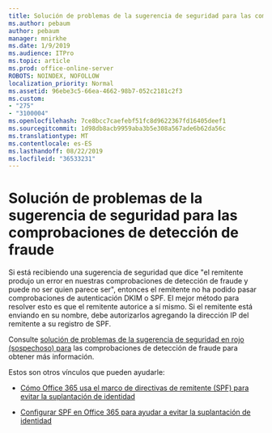 ```yaml
---
title: Solución de problemas de la sugerencia de seguridad para las comprobaciones de detección de fraude
ms.author: pebaum
author: pebaum
manager: mnirkhe
ms.date: 1/9/2019
ms.audience: ITPro
ms.topic: article
ms.prod: office-online-server
ROBOTS: NOINDEX, NOFOLLOW
localization_priority: Normal
ms.assetid: 96ebe3c5-66ea-4662-98b7-052c2181c2f3
ms.custom:
- "275"
- "3100004"
ms.openlocfilehash: 7ce8bcc7caefebf51fc8d9622367fd16405deef1
ms.sourcegitcommit: 1d98db8acb9959aba3b5e308a567ade6b62da56c
ms.translationtype: MT
ms.contentlocale: es-ES
ms.lasthandoff: 08/22/2019
ms.locfileid: "36533231"
---
```

# <a name="troubleshooting-the-safety-tip-for-fraud-detection-checks"></a>Solución de problemas de la sugerencia de seguridad para las comprobaciones de detección de fraude

Si está recibiendo una sugerencia de seguridad que dice "el remitente produjo un error en nuestras comprobaciones de detección de fraude y puede no ser quien parece ser", entonces el remitente no ha podido pasar comprobaciones de autenticación DKIM o SPF. El mejor método para resolver esto es que el remitente autorice a sí mismo. Si el remitente está enviando en su nombre, debe autorizarlos agregando la dirección IP del remitente a su registro de SPF.
  
Consulte [solución de problemas de la sugerencia de seguridad en rojo (sospechoso) para](https://blogs.msdn.microsoft.com/tzink/2016/11/02/troubleshooting-the-red-suspicious-safety-tip-for-fraud-detection-checks/) las comprobaciones de detección de fraude para obtener más información.
  
Estos son otros vínculos que pueden ayudarle:
  
- [Cómo Office 365 usa el marco de directivas de remitente (SPF) para evitar la suplantación de identidad](https://docs.microsoft.com/office365/SecurityCompliance/how-office-365-uses-spf-to-prevent-spoofing)

- [Configurar SPF en Office 365 para ayudar a evitar la suplantación de identidad](https://docs.microsoft.com/office365/SecurityCompliance/set-up-spf-in-office-365-to-help-prevent-spoofing)

